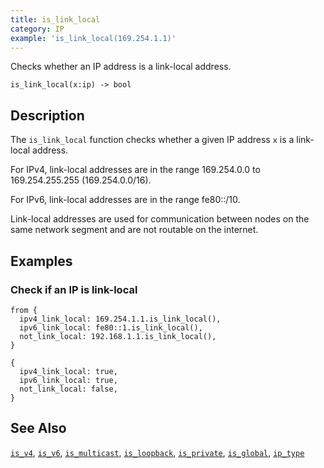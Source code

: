 ```yaml
---
title: is_link_local
category: IP
example: 'is_link_local(169.254.1.1)'
---
```


Checks whether an IP address is a link-local address.

```tql
is_link_local(x:ip) -> bool
```

## Description

The `is_link_local` function checks whether a given IP address `x` is a
link-local address.

For IPv4, link-local addresses are in the range 169.254.0.0 to 169.254.255.255
(169.254.0.0/16).

For IPv6, link-local addresses are in the range fe80::/10.

Link-local addresses are used for communication between nodes on the same
network segment and are not routable on the internet.

## Examples

### Check if an IP is link-local

```tql
from {
  ipv4_link_local: 169.254.1.1.is_link_local(),
  ipv6_link_local: fe80::1.is_link_local(),
  not_link_local: 192.168.1.1.is_link_local(),
}
```

```tql
{
  ipv4_link_local: true,
  ipv6_link_local: true,
  not_link_local: false,
}
```

## See Also

[`is_v4`](/reference/functions/is_v4), [`is_v6`](/reference/functions/is_v6),
[`is_multicast`](/reference/functions/is_multicast),
[`is_loopback`](/reference/functions/is_loopback),
[`is_private`](/reference/functions/is_private),
[`is_global`](/reference/functions/is_global),
[`ip_type`](/reference/functions/ip_type)